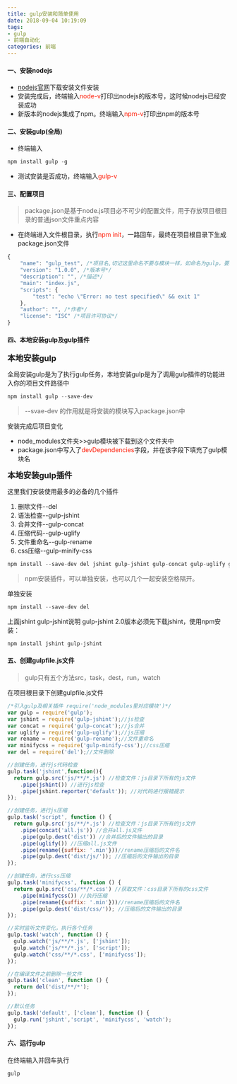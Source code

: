 ```yaml
---
title: gulp安装和简单使用
date: 2018-09-04 10:19:09
tags:
- gulp
- 前端自动化
categories: 前端
---
```


#### 一、安装nodejs

+ [nodejs官网](https://nodejs.org/en/)下载安装文件安装
+ 安装完成后，终端输入<font color=#ff1700>node-v</font>打印出nodejs的版本号，这时候nodejs已经安装成功
+ 新版本的nodejs集成了npm。终端输入<font color=#ff1700>npm-v</font>打印出npm的版本号

#### 二、安装gulp(全局)

+ 终端输入
``` JavaScript
npm install gulp -g
```
+ 测试安装是否成功，终端输入<font color=#ff1700>gulp-v</font>

#### 三、配置项目

> package.json是基于node.js项目必不可少的配置文件，用于存放项目根目录的普通json文件重点内容

+ 在终端进入文件根目录，执行<font color=#ff1700>npm init</font>，一路回车，最终在项目根目录下生成package.json文件
<!--more-->
``` JavaScript
{
    "name": "gulp_test", /*项目名,切记这里命名不要与模块一样，如命名为gulp，要地安装gulp时就会出错*/
    "version": "1.0.0", /*版本号*/
    "description": "", /*描述*/
    "main": "index.js",
    "scripts": {
        "test": "echo \"Error: no test specified\" && exit 1"
    },
    "author": "", /*作者*/
    "license": "ISC" /*项目许可协议*/
}
```

#### 四、本地安装gulp及gulp插件

<font size=4>**本地安装gulp**</font>

全局安装gulp是为了执行gulp任务，本地安装gulp是为了调用gulp插件的功能进入你的项目文件路径中

``` JavaScript
npm install gulp --save-dev
```
> --svae-dev 的作用就是将安装的模块写入package.json中

安装完成后项目变化
+ node_modules文件夹>>gulp模块被下载到这个文件夹中
+ package.json中写入了<font color=#ff1700>devDependencies</font>字段，并在该字段下填充了gulp模块名

<font size=4>**本地安装gulp插件**</font>

这里我们安装使用最多的必备的几个插件
1. 删除文件--del
1. 语法检查--gulp-jshint
2. 合并文件--gulp-concat
3. 压缩代码--gulp-uglify
4. 文件重命名--gulp-rename
5. css压缩--gulp-minify-css

``` JavaScript
npm install --save-dev del jshint gulp-jshint gulp-concat gulp-uglify gulp-rename gulp-minify-css
```
> npm安装插件，可以单独安装，也可以几个一起安装空格隔开。 

单独安装
``` JavaScript
npm install --save-dev del
```

上面jshint gulp-jshint说明
gulp-jshint 2.0版本必须先下载jshint，使用npm安装：
``` JavaScript
npm install jshint gulp-jshint
```

#### 五、创建gulpfile.js文件

> gulp只有五个方法src，task，dest，run，watch

在项目根目录下创建gulpfile.js文件
``` JavaScript
/*引入gulp及相关插件 require('node_modules里对应模块')*/
var gulp = require('gulp');
var jshint = require('gulp-jshint');//js检查
var concat = require('gulp-concat');//js合并
var uglify = require('gulp-uglify');//js压缩
var rename = require('gulp-rename');//文件重命名
var minifycss = require('gulp-minify-css');//css压缩
var del = require('del');//文件删除

//创建任务，进行js代码检查
gulp.task('jshint',function(){
  return gulp.src('js/**/*.js') //检查文件：js目录下所有的js文件
    .pipe(jshint()) //进行js检查
    .pipe(jshint.reporter('default')); //对代码进行报错提示
});

//创建任务，进行js压缩
gulp.task('script', function () {
  return gulp.src('js/**/*.js') //检查文件：js目录下所有的js文件
    .pipe(concat('all.js')) //合并all.js文件
    .pipe(gulp.dest('dist')) //合并后的文件输出的目录
    .pipe(uglify()) //压缩all.js文件
    .pipe(rename({suffix: '.min'}))//rename压缩后的文件名
    .pipe(gulp.dest('dist/js/')); //压缩后的文件输出的目录
});

//创建任务，进行css压缩
gulp.task('minifycss', function () {
  return gulp.src('css/**/*.css') //获取文件：css目录下所有的css文件
    .pipe(minifycss()) //执行压缩
    .pipe(rename({suffix: '.min'}))//rename压缩后的文件名
    .pipe(gulp.dest('dist/css/')); //压缩后的文件输出的目录
});

//实时监听文件变化，执行各个任务
gulp.task('watch', function () {
  gulp.watch('js/**/*.js', ['jshint']);
  gulp.watch('js/**/*.js', ['script']);
  gulp.watch('css/**/*.css', ['minifycss']);
});

//在编译文件之前删除一些文件
gulp.task('clean', function () {
  return del('dist/**/*');
});

//默认任务
gulp.task('default', ['clean'], function () {
  gulp.run('jshint','script', 'minifycss', 'watch');
});

```
#### 六、运行gulp
在终端输入并回车执行
``` JavaScript
gulp
```